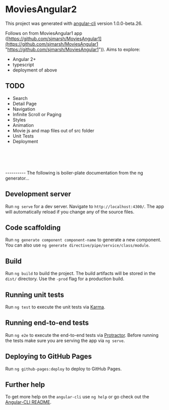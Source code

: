# MoviesAngular2

This project was generated with [angular-cli](https://github.com/angular/angular-cli) version 1.0.0-beta.26.

Follows on from MoviesAngular1 app ([https://github.com/sjmarsh/MoviesAngular1](https://github.com/sjmarsh/MoviesAngular1 "https://github.com/sjmarsh/MoviesAngular1")).  Aims to explore: </br>
- Angular 2+  
- typescript  
- deployment of above


## TODO ##
- Search  
- Detail Page  
- Navigation  
- Infinite Scroll or Paging
- Styles  
- Animation  
- Movie js and map files out of src folder
- Unit Tests
- Deployment


</br>
</br>
</br>
</br>
----------
The following is boiler-plate documentation from the ng generator...


## Development server
Run `ng serve` for a dev server. Navigate to `http://localhost:4300/`. The app will automatically reload if you change any of the source files.

## Code scaffolding

Run `ng generate component component-name` to generate a new component. You can also use `ng generate directive/pipe/service/class/module`.

## Build

Run `ng build` to build the project. The build artifacts will be stored in the `dist/` directory. Use the `-prod` flag for a production build.

## Running unit tests

Run `ng test` to execute the unit tests via [Karma](https://karma-runner.github.io).

## Running end-to-end tests

Run `ng e2e` to execute the end-to-end tests via [Protractor](http://www.protractortest.org/).
Before running the tests make sure you are serving the app via `ng serve`.

## Deploying to GitHub Pages

Run `ng github-pages:deploy` to deploy to GitHub Pages.

## Further help

To get more help on the `angular-cli` use `ng help` or go check out the [Angular-CLI README](https://github.com/angular/angular-cli/blob/master/README.md).

